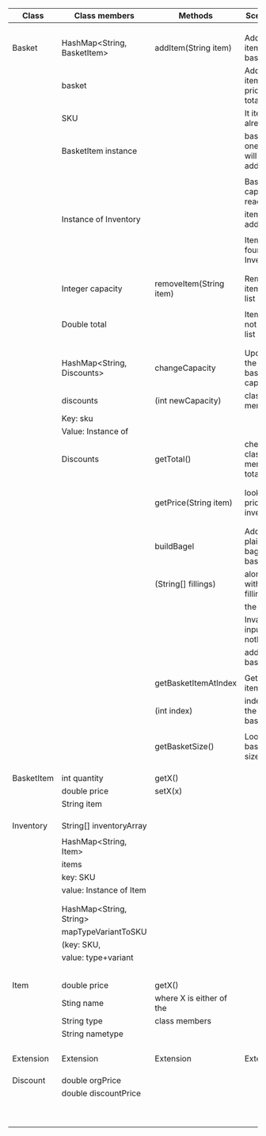 


| Class      | Class members               | Methods                  | Scenario                      | Output    |
|------------|-----------------------------|--------------------------|-------------------------------|-----------|
|            |                             |                          |                               |           |
|            |                             |                          |                               |           |
|            |                             |                          |                               |           |
| Basket     | HashMap<String, BasketItem> | addItem(String item)     | Adds item to basket.          | true      |
|            | basket                      |                          | Adds item price to total.     |           |
|            | SKU                         |                          | It item is already in         | true      |
|            | BasketItem instance         |                          | basket one more will be added |           |
|            |                             |                          |                               |           |
|            |                             |                          | Basket capacity reached,      | false     |
|            | Instance of Inventory       |                          | item not added                |           |
|            |                             |                          |                               |           |
|            |                             |                          | Item not found in Inventory   | false     |
|            |                             |                          |                               |           |
|            |                             |                          |                               |           |
|            | Integer capacity            | removeItem(String item)  | Remove item from list         | true      |
|            |                             |                          |                               |           |
|            | Double  total               |                          | Item was not in the list      | false     |
|            |                             |                          |                               |           |
|            |                             |                          |                               |           |
|            | HashMap<String, Discounts>  | changeCapacity           | Updates the basket capacity   | capacity  |
|            | discounts                   | (int newCapacity)        | class member                  |           |
|            | Key: sku                    |                          |                               |           |
|            | Value: Instance of          |                          |                               |           |
|            | Discounts                   | getTotal()               | checks class member total     | total     |
|            |                             |                          |                               |           |
|            |                             |                          |                               |           |
|            |                             | getPrice(String item)    | looks up price in inventory   | price     |
|            |                             |                          |                               |           |
|            |                             |                          |                               |           |
|            |                             | buildBagel               | Adds plain bagel to basket    | true      |
|            |                             | (String[] fillings)      | along with the fillings in    |           |
|            |                             |                          | the array.                    |           |
|            |                             |                          | Invalid input -> nothing      | false     |
|            |                             |                          | added to basket               |           |
|            |                             |                          |                               |           |
|            |                             | getBasketItemAtIndex     | Gets an item at a             | itemID    |
|            |                             | (int index)              | index in the basket           |           |
|            |                             |                          |                               |           |
|            |                             | getBasketSize()          | Looks up basket size          | size      |
|            |                             |                          |                               |           |
|            |                             |                          |                               |           |
|            |                             |                          |                               |           |
| BasketItem | int quantity                | getX()                   |                               | x         |
|            | double price                | setX(x)                  |                               |           |
|            | String item                 |                          |                               |           |
|            |                             |                          |                               |           |
|            |                             |                          |                               |           |
|            |                             |                          |                               |           |
| Inventory  | String[] inventoryArray     |                          |                               |           |
|            |                             |                          |                               |           |
|            | HashMap<String, Item>       |                          |                               |           |
|            | items                       |                          |                               |           |
|            | key: SKU                    |                          |                               |           |
|            | value: Instance of Item     |                          |                               |           |
|            |                             |                          |                               |           |
|            |                             |                          |                               |           |
|            | HashMap<String, String>     |                          |                               |           |
|            | mapTypeVariantToSKU         |                          |                               |           |
|            | (key: SKU,                  |                          |                               |           |
|            | value: type+variant         |                          |                               |           |
|            |                             |                          |                               |           |
|            |                             |                          |                               |           |
|            |                             |                          |                               |           |
|            |                             |                          |                               |           |
|            |                             |                          |                               |           |
| Item       | double price                | getX()                   |                               | x         |
|            | Sting name                  | where X is either of the |                               |           |
|            | String type                 | class members            |                               |           |
|            | String nametype             |                          |                               |           |
|            |                             |                          |                               |           |
|            |                             |                          |                               |           |
|            |                             |                          |                               |           |
|            |                             |                          |                               |           |
| Extension  | Extension                   | Extension                | Extension                     | Extension |
|            |                             |                          |                               |           |
|            |                             |                          |                               |           |
|            |                             |                          |                               |           |
| Discount   | double orgPrice             |                          |                               |           |
|            | double discountPrice        |                          |                               |           |
|            |                             |                          |                               |           |
|            |                             |                          |                               |           |
|            |                             |                          |                               |           |
|            |                             |                          |                               |           |
|            |                             |                          |                               |           |
|            |                             |                          |                               |           |
|            |                             |                          |                               |           |
|            |                             |                          |                               |           |
|            |                             |                          |                               |           |





